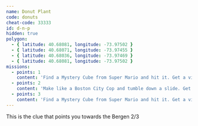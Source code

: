 ```yaml
---
name: Donut Plant
code: donuts
cheat-code: 33333
id: d-n-p
hidden: true
polygon:
  - { latitude: 40.68081, longitude: -73.97502 }
  - { latitude: 40.68071, longitude: -73.97455 }
  - { latitude: 40.68036, longitude: -73.97469 }
  - { latitude: 40.68081, longitude: -73.97502 }
missions:
  - points: 1
    content: 'Find a Mystery Cube from Super Mario and hit it. Get a video for a power up of 2 stars.'
  - points: 2
    content: 'Make like a Boston City Cop and tumble down a slide. Get the scene on video for 3 points.'
  - points: 3
    content: 'Find a Mystery Cube from Super Mario and hit it. Get a video for a power up of 2 stars.'
---
```


This is the clue that points you towards the Bergen 2/3